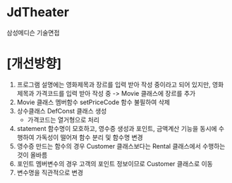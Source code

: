 # JdTheater
삼성메디슨 기술면접

# [개선방향]
1. 프로그램 설명에는 영화제목과 장르를 입력 받아 작성 중이라고 되어 있지만,
   영화제목과 가격코드를 입력 받아 작성 중 -> Movie 클래스에 장르를 추가
2. Movie 클래스 멤버함수 setPriceCode 함수 불필하여 삭제
3. 상수클래스 DefConst 클래스 생성
   - 가격코드는 열거형으로 처리
4. statement 함수명이 모호하고, 영수증 생성과 포인트, 금액계산 기능을 동시에 수행하여 가독성이 떨어져 함수 분리 및 함수명 변경
5. 영수증 만드는 함수의 경우 Customer 클래스보다는 Rental 클래스에서 수행하는 것이 올바름
6. 포인트 멤버변수의 경우 고객의 포인트 정보이므로 Customer 클래스로 이동
7. 변수명을 직관적으로 변경
